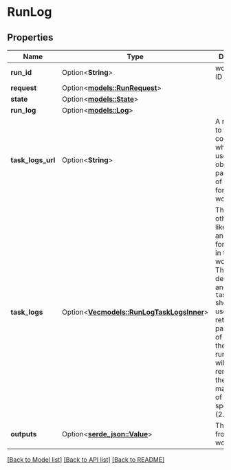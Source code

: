 # RunLog

## Properties

Name | Type | Description | Notes
------------ | ------------- | ------------- | -------------
**run_id** | Option<**String**> | workflow run ID | [optional]
**request** | Option<[**models::RunRequest**](RunRequest.md)> |  | [optional]
**state** | Option<[**models::State**](State.md)> |  | [optional]
**run_log** | Option<[**models::Log**](Log.md)> |  | [optional]
**task_logs_url** | Option<**String**> | A reference to the complete url which may be used to obtain a paginated list of task logs for this workflow | [optional]
**task_logs** | Option<[**Vec<models::RunLogTaskLogsInner>**](RunLog_task_logs_inner.md)> | The logs, and other key info like timing and exit code, for each step in the workflow run. This field is deprecated and the `task_logs_url` should be used to retrieve a paginated list of steps from the workflow run. This field will be removed in the next major version of the  specification (2.0.0) | [optional]
**outputs** | Option<[**serde_json::Value**](.md)> | The outputs from the workflow run. | [optional]

[[Back to Model list]](../README.md#documentation-for-models) [[Back to API list]](../README.md#documentation-for-api-endpoints) [[Back to README]](../README.md)


